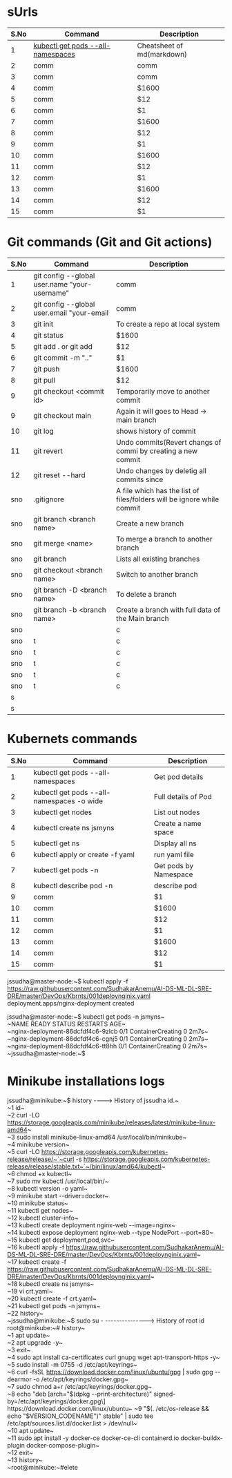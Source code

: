 # sUrls

| S.No | Command                                                                                                      | Description                |
| ---- | ------------------------------------------------------------------------------------------------------------ | -------------------------- |
| 1    | [kubectl get pods --all-namespaces](https://github.com/adam-p/markdown-here/wiki/Markdown-Cheatsheet#tables) | Cheatsheet of md(markdown) |
| 2    | comm                                                                                                         | comm                       |
| 3    | comm                                                                                                         | comm                       |
| 4    | comm                                                                                                         | $1600                      |
| 5    | comm                                                                                                         | $12                        |
| 6    | comm                                                                                                         | $1                         |
| 7    | comm                                                                                                         | $1600                      |
| 8    | comm                                                                                                         | $12                        |
| 9    | comm                                                                                                         | $1                         |
| 10   | comm                                                                                                         | $1600                      |
| 11   | comm                                                                                                         | $12                        |
| 12   | comm                                                                                                         | $1                         |
| 13   | comm                                                                                                         | $1600                      |
| 14   | comm                                                                                                         | $12                        |
| 15   | comm                                                                                                         | $1                         |

# Git commands (Git and Git actions)

| S.No | Command                                       | Description                                                            |
| ---- | --------------------------------------------- | ---------------------------------------------------------------------- |
| 1    | git config --global user.name "your-username" | comm                                                                   |
| 2    | git config --global user.email "your-email    | comm                                                                   |
| 3    | git init                                      | To create a repo at local system                                       |
| 4    | git status                                    | $1600                                                                  |
| 5    | git add . or git add                          | $12                                                                    |
| 6    | git commit -m ".."                            | $1                                                                     |
| 7    | git push                                      | $1600                                                                  |
| 8    | git pull                                      | $12                                                                    |
| 9    | git checkout \<commit id>                     | Temporarily move to another commit                                     |
| 9    | git checkout main                             | Again it will goes to Head -> main branch                              |
| 10   | git log                                       | shows history of commit                                                |
| 11   | git revert                                    | Undo commits(Revert changs of commi by creating a new commit           |
| 12   | git reset --hard                              | Undo changes by deletig all commits since                              |
| sno  | .gitignore                                    | A file which has the list of files/folders will be ignore while commit |
| sno  | git branch \<branch name>                     | Create a new branch                                                    |
| sno  | git merge \<name>                             | To merge a branch to another branch                                    |
| sno  | git branch                                    | Lists all existing branches                                            |
| sno  | git checkout \<branch name>                   | Switch to another branch                                               |
| sno  | git branch -D \<branch name>                  | To delete a branch                                                     |
| sno  | git branch -b \<branch name>                  | Create a branch with full data of the Main branch                      |
| sno  |                                               | c                                                                      |
| sno  | t                                             | c                                                                      |
| sno  | t                                             | c                                                                      |
| sno  | t                                             | c                                                                      |
| sno  | t                                             | c                                                                      |
| sno  | t                                             | c                                                                      |
| s    |                                               |                                                                        |
| s    |                                               |                                                                        |

# Kubernets commands

| S.No | Command                                   | Description           |
| ---- | ----------------------------------------- | --------------------- |
| 1    | kubectl get pods --all-namespaces         | Get pod details       |
| 2    | kubectl get pods --all-namespaces -o wide | Full details of Pod   |
| 3    | kubectl get nodes                         | List out nodes        |
| 4    | kubectl create ns jsmyns                  | Create a name space   |
| 5    | kubectl get ns                            | Display all ns        |
| 6    | kubectl apply or create -f yaml           | run yaml file         |
| 7    | kubectl get pods -n                       | Get pods by Namespace |
| 8    | kubectl describe pod -n                   | describe pod          |
| 9    | comm                                      | $1                    |
| 10   | comm                                      | $1600                 |
| 11   | comm                                      | $12                   |
| 12   | comm                                      | $1                    |
| 13   | comm                                      | $1600                 |
| 14   | comm                                      | $12                   |
| 15   | comm                                      | $1                    |

jssudha@master-node:~$ kubectl apply -f https://raw.githubusercontent.com/SudhakarAnemu/AI-DS-ML-DL-SRE-DRE/master/DevOps/Kbrnts/001deploynginix.yaml  
deployment.apps/nginx-deployment created

jssudha@master-node:~$ kubectl get pods -n jsmyns~  
~NAME READY STATUS RESTARTS AGE~  
~nginx-deployment-86dcfdf4c6-9zlcb 0/1 ContainerCreating 0 2m7s~  
~nginx-deployment-86dcfdf4c6-cgnj5 0/1 ContainerCreating 0 2m7s~  
~nginx-deployment-86dcfdf4c6-tt8hh 0/1 ContainerCreating 0 2m7s~  
~jssudha@master-node:~$

# Minikube installations logs

jssudha@minikube:~$ history ----> History of jssudha id.~  
~1 id~  
~2 curl -LO https://storage.googleapis.com/minikube/releases/latest/minikube-linux-amd64~  
~3 sudo install minikube-linux-amd64 /usr/local/bin/minikube~  
~4 minikube version~  
~5 curl -LO https://storage.googleapis.com/kubernetes-release/release/~`~curl -s https://storage.googleapis.com/kubernetes-release/release/stable.txt~`~/bin/linux/amd64/kubectl~  
~6 chmod +x kubectl~  
~7 sudo mv kubectl /usr/local/bin/~  
~8 kubectl version -o yaml~  
~9 minikube start --driver=docker~  
~10 minikube status~  
~11 kubectl get nodes~  
~12 kubectl cluster-info~  
~13 kubectl create deployment nginx-web --image=nginx~  
~14 kubectl expose deployment nginx-web --type NodePort --port=80~  
~15 kubectl get deployment,pod,svc~  
~16 kubectl apply -f https://raw.githubusercontent.com/SudhakarAnemu/AI-DS-ML-DL-SRE-DRE/master/DevOps/Kbrnts/001deploynginix.yaml~  
~17 kubectl create -f https://raw.githubusercontent.com/SudhakarAnemu/AI-DS-ML-DL-SRE-DRE/master/DevOps/Kbrnts/001deploynginix.yaml~  
~18 kubectl create ns jsmyns~  
~19 vi crt.yaml~  
~20 kubectl create -f crt.yaml~  
~21 kubectl get pods -n jsmyns~  
~22 history~  
~jssudha@minikube:~$ sudo su - ---------------> History of root id  
root@minikube:~\# history~  
~1 apt update~  
~2 apt upgrade -y~  
~3 exit~  
~4 sudo apt install ca-certificates curl gnupg wget apt-transport-https -y~  
~5 sudo install -m 0755 -d /etc/apt/keyrings~  
~6 curl -fsSL https://download.docker.com/linux/ubuntu/gpg | sudo gpg --dearmor -o /etc/apt/keyrings/docker.gpg~  
~7 sudo chmod a+r /etc/apt/keyrings/docker.gpg~  
~8 echo "deb \[arch="$(dpkg --print-architecture)" signed-by=/etc/apt/keyrings/docker.gpg\] https://download.docker.com/linux/ubuntu~  
~9 "$(. /etc/os-release && echo "$VERSION_CODENAME")" stable" | sudo tee /etc/apt/sources.list.d/docker.list > /dev/null~  
~10 apt update~  
~11 sudo apt install -y docker-ce docker-ce-cli containerd.io docker-buildx-plugin docker-compose-plugin~  
~12 exit~  
~13 history~  
~root@minikube:~#elete
